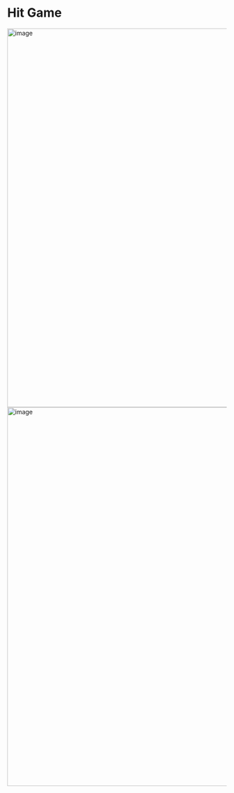 # Hit Game


<img width="1919" height="869" alt="image" src="https://github.com/user-attachments/assets/1e9ee25b-d955-478b-a7e5-ca4e0903a139" />


<img width="1919" height="869" alt="image" src="https://github.com/user-attachments/assets/f9efd992-3331-45ee-a9ac-533cd02673f3" />


